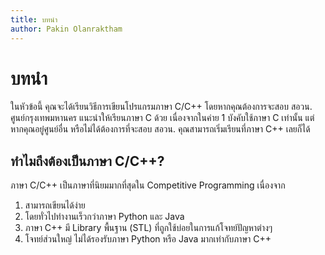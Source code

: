```yaml
---
title: บทนำ
author: Pakin Olanraktham
---
```


# บทนำ

ในหัวข้อนี้ คุณจะได้เรียนวิธีการเขียนโปรแกรมภาษา C/C++ โดยหากคุณต้องการจะสอบ สอวน. ศูนย์กรุงเทพมหานคร แนะนำให้เรียนภาษา C ด้วย เนื่องจากในค่าย 1 บังคับใช้ภาษา C เท่านั้น แต่หากคุณอยู๋ศูนย์อื่น หรือไม่ได้ต้องการที่จะสอบ สอวน. คุณสามารถเริ่มเรียนที่ภาษา C++ เลยก็ได้

## ทำไมถึงต้องเป็นภาษา C/C++?
ภาษา C/C++ เป็นภาษาที่นิยมมากที่สุดใน Competitive Programming เนื่องจาก

1. สามารถเขียนได้ง่าย
2. โดยทั่วไปทำงานเร็วกว่าภาษา Python และ Java
3. ภาษา C++ มี Library พื้นฐาน (STL) ที่ถูกใช้บ่อยในการแก้โจทย์ปัญหาต่างๆ
4. โจทย์ส่วนใหญ่ ไม่ได้รองรับภาษา Python หรือ Java มากเท่ากับภาษา C++